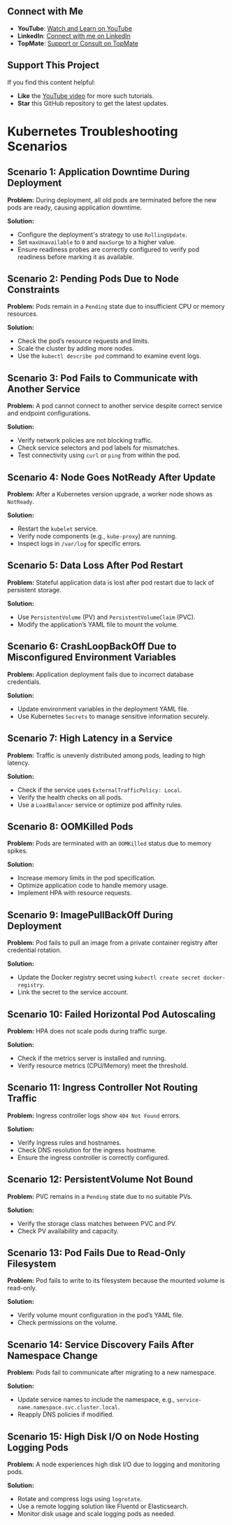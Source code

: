 ## Connect with Me

- **YouTube**: [Watch and Learn on YouTube](https://www.youtube.com/@AshokKumar-DevOps)  
- **LinkedIn**: [Connect with me on LinkedIn](https://www.linkedin.com/in/ashokkumar-devops13/)  
- **TopMate**: [Support or Consult on TopMate](https://topmate.io/ashok_kumar)  

## Support This Project

If you find this content helpful:
- **Like** the [YouTube video](https://www.youtube.com/@AshokKumar-DevOps) for more such tutorials.
- **Star** this GitHub repository to get the latest updates.

# Kubernetes Troubleshooting Scenarios

## Scenario 1: Application Downtime During Deployment

**Problem:** During deployment, all old pods are terminated before the new pods are ready, causing application downtime.

**Solution:**

- Configure the deployment's strategy to use `RollingUpdate`.
- Set `maxUnavailable` to `0` and `maxSurge` to a higher value.
- Ensure readiness probes are correctly configured to verify pod readiness before marking it as available.

## Scenario 2: Pending Pods Due to Node Constraints

**Problem:** Pods remain in a `Pending` state due to insufficient CPU or memory resources.

**Solution:**

- Check the pod’s resource requests and limits.
- Scale the cluster by adding more nodes.
- Use the `kubectl describe pod` command to examine event logs.

## Scenario 3: Pod Fails to Communicate with Another Service

**Problem:** A pod cannot connect to another service despite correct service and endpoint configurations.

**Solution:**

- Verify network policies are not blocking traffic.
- Check service selectors and pod labels for mismatches.
- Test connectivity using `curl` or `ping` from within the pod.

## Scenario 4: Node Goes NotReady After Update

**Problem:** After a Kubernetes version upgrade, a worker node shows as `NotReady`.

**Solution:**

- Restart the `kubelet` service.
- Verify node components (e.g., `kube-proxy`) are running.
- Inspect logs in `/var/log` for specific errors.

## Scenario 5: Data Loss After Pod Restart

**Problem:** Stateful application data is lost after pod restart due to lack of persistent storage.

**Solution:**

- Use `PersistentVolume` (PV) and `PersistentVolumeClaim` (PVC).
- Modify the application’s YAML file to mount the volume.

## Scenario 6: CrashLoopBackOff Due to Misconfigured Environment Variables

**Problem:** Application deployment fails due to incorrect database credentials.

**Solution:**

- Update environment variables in the deployment YAML file.
- Use Kubernetes `Secrets` to manage sensitive information securely.

## Scenario 7: High Latency in a Service

**Problem:** Traffic is unevenly distributed among pods, leading to high latency.

**Solution:**

- Check if the service uses `ExternalTrafficPolicy: Local`.
- Verify the health checks on all pods.
- Use a `LoadBalancer` service or optimize pod affinity rules.

## Scenario 8: OOMKilled Pods

**Problem:** Pods are terminated with an `OOMKilled` status due to memory spikes.

**Solution:**

- Increase memory limits in the pod specification.
- Optimize application code to handle memory usage.
- Implement HPA with resource requests.

## Scenario 9: ImagePullBackOff During Deployment

**Problem:** Pod fails to pull an image from a private container registry after credential rotation.

**Solution:**

- Update the Docker registry secret using `kubectl create secret docker-registry`.
- Link the secret to the service account.

## Scenario 10: Failed Horizontal Pod Autoscaling

**Problem:** HPA does not scale pods during traffic surge.

**Solution:**

- Check if the metrics server is installed and running.
- Verify resource metrics (CPU/Memory) meet the threshold.

## Scenario 11: Ingress Controller Not Routing Traffic

**Problem:** Ingress controller logs show `404 Not Found` errors.

**Solution:**

- Verify ingress rules and hostnames.
- Check DNS resolution for the ingress hostname.
- Ensure the ingress controller is correctly configured.

## Scenario 12: PersistentVolume Not Bound

**Problem:** PVC remains in a `Pending` state due to no suitable PVs.

**Solution:**

- Verify the storage class matches between PVC and PV.
- Check PV availability and capacity.

## Scenario 13: Pod Fails Due to Read-Only Filesystem

**Problem:** Pod fails to write to its filesystem because the mounted volume is read-only.

**Solution:**

- Verify volume mount configuration in the pod’s YAML file.
- Check permissions on the volume.

## Scenario 14: Service Discovery Fails After Namespace Change

**Problem:** Pods fail to communicate after migrating to a new namespace.

**Solution:**

- Update service names to include the namespace, e.g., `service-name.namespace.svc.cluster.local`.
- Reapply DNS policies if modified.

## Scenario 15: High Disk I/O on Node Hosting Logging Pods

**Problem:** A node experiences high disk I/O due to logging and monitoring pods.

**Solution:**

- Rotate and compress logs using `logrotate`.
- Use a remote logging solution like Fluentd or Elasticsearch.
- Monitor disk usage and scale logging pods as needed.
